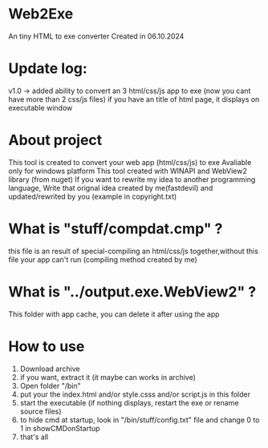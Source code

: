 # Web2Exe
 An tiny HTML to exe converter
 Created in 06.10.2024
# Update log:
 v1.0 -> added ability to convert an 3 html/css/js app to exe (now you cant have more than 2 css/js files)
         if you have an title of html page, it displays on executable window
# About project
 This tool is created to convert your web app (html/css/js) to exe
 Avaliable only for windows platform
 This tool created with WINAPI and WebView2 library (from nuget)
 If you want to rewrite my idea to another programming language,
 Write that orignal idea created by me(fastdevil) and updated/rewrited by you 
 (example in copyright.txt)
# What is "stuff/compdat.cmp" ?
 this file is an result of special-compiling an html/css/js together,without this file your app can't run
 (compiling method created by me)
# What is "../output.exe.WebView2" ?
 This folder with app cache, you can delete it after using the app
# How to use
 1) Download archive
 2) if you want, extract it (it maybe can works in archive)
 3) Open folder "/bin"
 4) put your the index.html and/or style.csss and/or script.js in this folder
 5) start the executable (if nothing displays, restart the exe or rename source files)
 6) to hide cmd at startup, look in "/bin/stuff/config.txt" file and change 0 to 1 in showCMDonStartup
 7) that's all